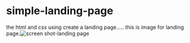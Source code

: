 # simple-landing-page
the html and css using create a landing page.....
this is image for landing page.![screen shot-landing page](https://github.com/user-attachments/assets/ac4f7b32-9a15-4436-92e2-10dc0f5bfe78)
